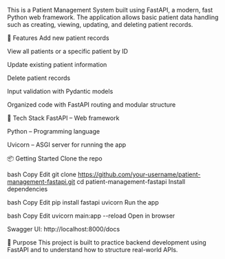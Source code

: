 This is a Patient Management System built using FastAPI, a modern, fast Python web framework. The application allows basic patient data handling such as creating, viewing, updating, and deleting patient records.

🚀 Features
Add new patient records

View all patients or a specific patient by ID

Update existing patient information

Delete patient records

Input validation with Pydantic models

Organized code with FastAPI routing and modular structure

🧰 Tech Stack
FastAPI – Web framework

Python – Programming language

Uvicorn – ASGI server for running the app

📦 Getting Started
Clone the repo

bash
Copy
Edit
git clone https://github.com/your-username/patient-management-fastapi.git
cd patient-management-fastapi
Install dependencies

bash
Copy
Edit
pip install fastapi uvicorn
Run the app

bash
Copy
Edit
uvicorn main:app --reload
Open in browser

Swagger UI: http://localhost:8000/docs

🎯 Purpose
This project is built to practice backend development using FastAPI and to understand how to structure real-world APIs.
